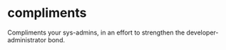 # compliments
Compliments your sys-admins, in an effort to strengthen the developer-administrator bond.

